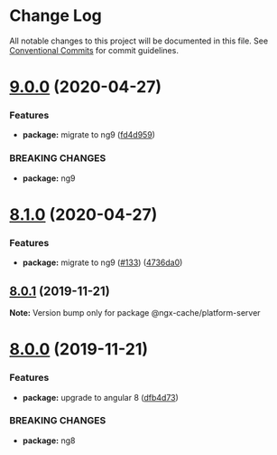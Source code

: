 # Change Log

All notable changes to this project will be documented in this file.
See [Conventional Commits](https://conventionalcommits.org) for commit guidelines.

# [9.0.0](https://github.com/fulls1z3/ngx-cache/compare/v8.1.0...v9.0.0) (2020-04-27)


### Features

* **package:** migrate to ng9 ([fd4d959](https://github.com/fulls1z3/ngx-cache/commit/fd4d959d7f15535a5f54d70defb3b9f58dc7bdf9))


### BREAKING CHANGES

* **package:** ng9





# [8.1.0](https://github.com/fulls1z3/ngx-cache/compare/v8.0.3...v8.1.0) (2020-04-27)


### Features

* **package:** migrate to ng9 ([#133](https://github.com/fulls1z3/ngx-cache/issues/133)) ([4736da0](https://github.com/fulls1z3/ngx-cache/commit/4736da0e30b9c5553c61080f3a1b16887d76ab04))





## [8.0.1](https://github.com/fulls1z3/ngx-cache/compare/v8.0.0...v8.0.1) (2019-11-21)

**Note:** Version bump only for package @ngx-cache/platform-server





# [8.0.0](https://github.com/fulls1z3/ngx-cache/compare/v6.0.0-rc.1...v8.0.0) (2019-11-21)


### Features

* **package:** upgrade to angular 8 ([dfb4d73](https://github.com/fulls1z3/ngx-cache/commit/dfb4d7328a65ef24fe27a6371e0f90548bb68fbe))


### BREAKING CHANGES

* **package:** ng8
